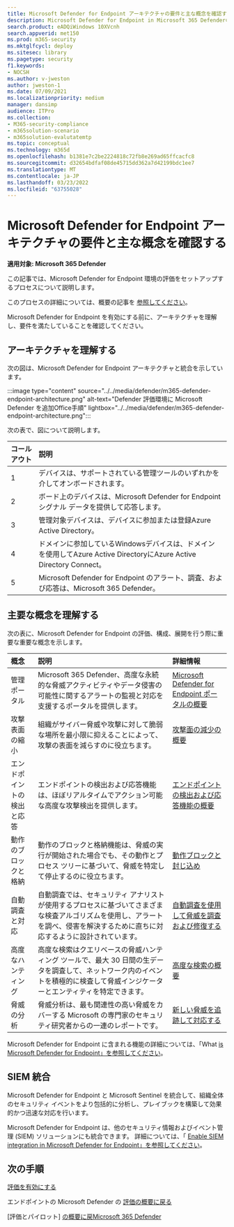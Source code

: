 ```yaml
---
title: Microsoft Defender for Endpoint アーキテクチャの要件と主な概念を確認する
description: Microsoft Defender for Endpoint in Microsoft 365 Defenderの技術図は、Microsoft 365またはパイロット環境を構築する前に、ユーザーの ID を理解するのに役立ちます。
search.product: eADQiWindows 10XVcnh
search.appverid: met150
ms.prod: m365-security
ms.mktglfcycl: deploy
ms.sitesec: library
ms.pagetype: security
f1.keywords:
- NOCSH
ms.author: v-jweston
author: jweston-1
ms.date: 07/09/2021
ms.localizationpriority: medium
manager: dansimp
audience: ITPro
ms.collection:
- M365-security-compliance
- m365solution-scenario
- m365solution-evalutatemtp
ms.topic: conceptual
ms.technology: m365d
ms.openlocfilehash: b1381e7c2be2224818c72fb8e269ad65ffcacfc8
ms.sourcegitcommit: d32654bdfaf08de45715dd362a7d42199bdc1ee7
ms.translationtype: MT
ms.contentlocale: ja-JP
ms.lasthandoff: 03/23/2022
ms.locfileid: "63755028"
---
```

# <a name="review-microsoft-defender-for-endpoint-architecture-requirements-and-key-concepts"></a>Microsoft Defender for Endpoint アーキテクチャの要件と主な概念を確認する

**適用対象: Microsoft 365 Defender**

この記事では、Microsoft Defender for Endpoint 環境の評価をセットアップするプロセスについて説明します。

このプロセスの詳細については、概要の記事を [参照してください](eval-defender-endpoint-overview.md)。

Microsoft Defender for Endpoint を有効にする前に、アーキテクチャを理解し、要件を満たしていることを確認してください。

## <a name="understand-the-architecture"></a>アーキテクチャを理解する

次の図は、Microsoft Defender for Endpoint アーキテクチャと統合を示しています。 

:::image type="content" source="../../media/defender/m365-defender-endpoint-architecture.png" alt-text="Defender 評価環境に Microsoft Defender を追加Office手順" lightbox="../../media/defender/m365-defender-endpoint-architecture.png":::

次の表で、図について説明します。

コールアウト | 説明
:---|:---|
1 | デバイスは、サポートされている管理ツールのいずれかを介してオンボードされます。 
2 | ボード上のデバイスは、Microsoft Defender for Endpoint シグナル データを提供して応答します。
3 | 管理対象デバイスは、デバイスに参加または登録Azure Active Directory。
4 | ドメインに参加しているWindowsデバイスは、ドメイン を使用してAzure Active DirectoryにAzure Active Directory Connect。
5 | Microsoft Defender for Endpoint のアラート、調査、および応答は、Microsoft 365 Defender。

## <a name="understand-key-concepts"></a>主要な概念を理解する

次の表に、Microsoft Defender for Endpoint の評価、構成、展開を行う際に重要な重要な概念を示します。 

概念 | 説明 | 詳細情報
:---|:---|:---|
管理ポータル | Microsoft 365 Defender、高度な永続的な脅威アクティビティやデータ侵害の可能性に関するアラートの監視と対応を支援するポータルを提供します。 | [Microsoft Defender for Endpoint ポータルの概要](/microsoft-365/security/defender-endpoint/portal-overview)
攻撃表面の縮小 | 組織がサイバー脅威や攻撃に対して脆弱な場所を最小限に抑えることによって、攻撃の表面を減らすのに役立ちます。 | [攻撃面の減少の概要](/microsoft-365/security/defender-endpoint/overview-attack-surface-reduction)
エンドポイントの検出と応答 | エンドポイントの検出および応答機能は、ほぼリアルタイムでアクション可能な高度な攻撃検出を提供します。 | [エンドポイントの検出および応答機能の概要](/microsoft-365/security/defender-endpoint/overview-endpoint-detection-response)
動作のブロックと格納 | 動作のブロックと格納機能は、脅威の実行が開始された場合でも、その動作とプロセス ツリーに基づいて、脅威を特定して停止するのに役立ちます。 | [動作ブロックと封じ込め](/microsoft-365/security/defender-endpoint/behavioral-blocking-containment)
自動調査と対応 | 自動調査では、セキュリティ アナリストが使用するプロセスに基づいてさまざまな検査アルゴリズムを使用し、アラートを調べ、侵害を解決するために直ちに対応するように設計されています。 | [自動調査を使用して脅威を調査および修復する](/microsoft-365/security/defender-endpoint/automated-investigations)
高度なハンティング | 高度な検索はクエリベースの脅威ハンティング ツールで、最大 30 日間の生データを調査して、ネットワーク内のイベントを積極的に検査して脅威インジケーターとエンティティを特定できます。 | [高度な検索の概要](/microsoft-365/security/defender-endpoint/advanced-hunting-overview)
脅威の分析 | 脅威分析は、最も関連性の高い脅威をカバーする Microsoft の専門家のセキュリティ研究者からの一連のレポートです。 | [新しい脅威を追跡して対応する](/microsoft-365/security/defender-endpoint/threat-analytics)


Microsoft Defender for Endpoint に含まれる機能の詳細については、「What [is Microsoft Defender for Endpoint」を参照してください](/microsoft-365/security/defender-endpoint/microsoft-defender-endpoint)。

## <a name="siem-integration"></a>SIEM 統合

Microsoft Defender for Endpoint と Microsoft Sentinel を統合して、組織全体のセキュリティ イベントをより包括的に分析し、プレイブックを構築して効果的かつ迅速な対応を行います。 

Microsoft Defender for Endpoint は、他のセキュリティ情報およびイベント管理 (SIEM) ソリューションにも統合できます。 詳細については、「 [Enable SIEM integration in Microsoft Defender for Endpoint」を参照してください](/microsoft-365/security/defender-endpoint/enable-siem-integration)。


## <a name="next-steps"></a>次の手順
[評価を有効にする](eval-defender-endpoint-enable-eval.md)

エンドポイントの Microsoft Defender の [評価の概要に戻る](eval-defender-endpoint-overview.md)

[評価とパイロット] [の概要に戻Microsoft 365 Defender](eval-overview.md)
